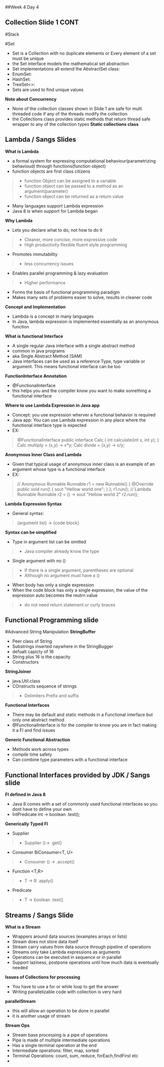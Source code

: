 ##Week 4 Day 4

## Collection Slide 1 CONT

#Stack

#Set
 - Set is a Collection with no duplicate elements or Every element of a set must be unique
 - the Set interface models the mathematical set abstraction
 - Set implementations all extend the AbstractSet class:
 - EnumSet<E>:
 - HashSet<E>:
 - TreeSet<>: 
 - Sets are used to find unique values

**Note about Concurrency**
 - None of the collection classes shown in Slide 1 are safe for multi threaded code if any of the threads modify the collection
 - the Collections class provides static methods that return thread safe wrapper to any of the collection types
**Static collections class**

## Lambda / Sangs Slides
**What is Lambda**
 - a formal system for expressing computational behaviour(parametrizing behavioud) through functions(function object)
 - function objects are first class citizens
>  - function Object can be assigned to a variable
>  - function object can be passed to a method as an argument(parameter)
>  - function object can be returned as a return value
 - Many languages support Lambda expression
 - Java 8 is when support for Lambda began

**Why Lambda**
 - Lets you declare what to do, not how to do it
>  - Cleaner, more concise, more expressive code
>  - High productivity flexible fluent style programming
 - Promotes immutability
>  - less concurrency issues
 - Enables parallel programming & lazy evaluation
>  - Higher performance
 - Forms the basis of functional programming paradigm
 - Makes many sets of problems easier to solve, results in cleaner code

**Concept and Implementation**
 - Lambda is a concept in many languages
 - In Java, lambda expression is implemented essentially as an anonymous function

**What is functional Interface**
 - A single regular Java interface with a single abstract method
 - common in java programs
 - aka Single Abstract Method (SAM)
 - Java interfaces can be used as a reference Type, type variable or argument. This means functional interface can be too

**FunctionInterface Annotation**
 - @FunctionalInterface
 - this helps you and the compiler know you want to make something a functional interface

**Where to use Lambda Expression in Java app**
 - Concept: you use expression wherver a functional behavior is required
 - Java app: You can use Lambda expression in any place where the functional interface type is expected
 - EX:
> @FunctionalInterface
> public interface Calc {
>     int calculate(int x, int y);
> }
> Calc multiply = (x,y) -> x*y;
> Calc divide = (x,y) -> x/y;

**Anonymous Inner Class and Lambda**
 - Given that typical usage of anonymous inner class is an example of an argument whose type is a functional interface
 - EX:
> // Anonymous Runnable
>  Runnable r1 = new Runnable() {
>   @Override
>   public void run() {
>      sout "Hellow world one";
>      }
>  };
>  r1.run();
> // Lambda Runnable
> Runnable r2 = () -> sout "Hellow world 2"
> r2.run();

**Lambda Expression Syntax**
 - General syntax:
> (argument list) -> {code block}

**Syntax can be simplified**
 - Type in argument list can be omitted
> - Java compiler already know the type
 - Single argument with no ()
>  - If there is a single argument, parentheses are optional
>  - Although no argument must have a ()
 - When body has only a single expression
 - When the code block has only a single expression, the value of the expression auto becomes the reutrn value
>  - do not need return statement or curly braces

## Functional Programming slide

#Advanced String Manipulation
**StringBuffer**
 - Peer class of String
 - Substrings inserted naywhere in the StringBugger
 - defualt capicty of 16
 - String plus 16 is the capacity
 - Constructors

**StringJoiner**
 - java.Util.class
 - COnstructs sequence of strings
>  - Delimiters Prefix and suffix

**Functional Interfaces**
 - There may be default and static methods in a Functional interface but only one abstract method
 - @FunctionalInterface is for the compiler to know you are in fact making it a FI and find issues

**Generic Functional Abstraction**
 - Methods work across types
 - compile time safety
 - Can combine type parameters with a functional interface

## Functional Interfaces provided by JDK / Sangs slide
**FI defined in Java 8**
 - Java 8 comes with a set of commonly used functional interfaces so you dont have to define your own
 - IntPredicate int  ->  boolean  .test();

**Generically Typed FI**
 - Supplier<T>
> - Supplier<T>  ()->  .get()
 - Consumer <T> BiConsumer<T, U>
> - Consumer<T>  () ->  .accept()
 - Function <T,R>
> - T -> R  .apply()
 - Predicate<T>
> - T ->  boolean  .test()

## Streams / Sangs Slide
**What is a Stream**
 - Wrappers around data sources (examples arrays or lists)
 - Stream does not store data itself
 - Stream carry values from data source through pipeline of operations
 - Streams only take Lambda expressions as arguments
 - Operations can be executed in sequence or in parallel
 - Support laziness, postpone operations until how much data is eventually needed

**Issues of Collections for processing**
 - You have to use a for or while loop to get the answer
 - Writing parallelizable code with collection is very hard

**parallelStream**
 - this will allow an operation to be done in parallel
 - it is another usage of stream

**Stream Ops**
 - Stream base processing is a pipe of operations
 - Pipe is made of multiple intermediate operations
 - Has a single terminal operation at the end
 - Intermediate operations: filter, map, sorted
 - Terminal Operations: count, sum, reduce, forEach,findFirst etc
 - 